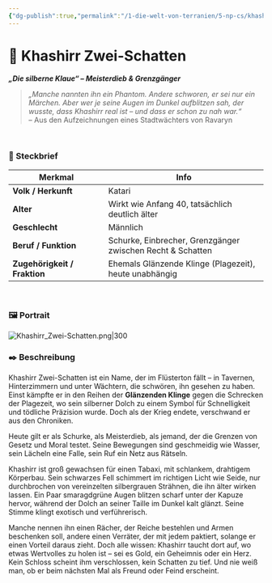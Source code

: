 ```yaml
---
{"dg-publish":true,"permalink":"/1-die-welt-von-terranien/5-np-cs/khashirr-zwei-schatten/"}
---
```


# 🐾 Khashirr Zwei-Schatten

**_„Die silberne Klaue“ – Meisterdieb & Grenzgänger_**

> _„Manche nannten ihn ein Phantom. Andere schworen, er sei nur ein Märchen. Aber wer je seine Augen im Dunkel aufblitzen sah, der wusste, dass Khashirr real ist – und dass er schon zu nah war.“_  
> – Aus den Aufzeichnungen eines Stadtwächters von Ravaryn

$\quad$
### 📜 Steckbrief

| Merkmal                      | Info                                                           |
| ---------------------------- | -------------------------------------------------------------- |
| **Volk / Herkunft**          | Katari                                                         |
| **Alter**                    | Wirkt wie Anfang 40, tatsächlich deutlich älter                |
| **Geschlecht**               | Männlich                                                       |
| **Beruf / Funktion**         | Schurke, Einbrecher, Grenzgänger <br>zwischen Recht & Schatten |
| **Zugehörigkeit / Fraktion** | Ehemals Glänzende Klinge (Plagezeit), <br>heute unabhängig     |

$\quad$
### 🖼 Portrait

![Khashirr_Zwei-Schatten.png|300](/img/user/4%20Dateien/NPCs/Khashirr_Zwei-Schatten.png)
$\quad$
### ✒️ Beschreibung

Khashirr Zwei-Schatten ist ein Name, der im Flüsterton fällt – in Tavernen, Hinterzimmern und unter Wächtern, die schwören, ihn gesehen zu haben. Einst kämpfte er in den Reihen der **Glänzenden Klinge** gegen die Schrecken der Plagezeit, wo sein silberner Dolch zu einem Symbol für Schnelligkeit und tödliche Präzision wurde. Doch als der Krieg endete, verschwand er aus den Chroniken.

Heute gilt er als Schurke, als Meisterdieb, als jemand, der die Grenzen von Gesetz und Moral testet. Seine Bewegungen sind geschmeidig wie Wasser, sein Lächeln eine Falle, sein Ruf ein Netz aus Rätseln.

Khashirr ist groß gewachsen für einen Tabaxi, mit schlankem, drahtigem Körperbau. Sein schwarzes Fell schimmert im richtigen Licht wie Seide, nur durchbrochen von vereinzelten silbergrauen Strähnen, die ihn älter wirken lassen. Ein Paar smaragdgrüne Augen blitzen scharf unter der Kapuze hervor, während der Dolch an seiner Taille im Dunkel kalt glänzt. Seine Stimme klingt exotisch und verführerisch.

Manche nennen ihn einen Rächer, der Reiche bestehlen und Armen beschenken soll, andere einen Verräter, der mit jedem paktiert, solange er einen Vorteil daraus zieht. Doch alle wissen: Khashirr taucht dort auf, wo etwas Wertvolles zu holen ist – sei es Gold, ein Geheimnis oder ein Herz. Kein Schloss scheint ihm verschlossen, kein Schatten zu tief. Und nie weiß man, ob er beim nächsten Mal als Freund oder Feind erscheint.

